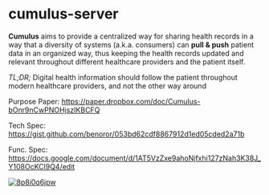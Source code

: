 # cumulus-server

**Cumulus** aims to provide a centralized way for sharing health records in a way that a diversity of systems (a.k.a. consumers) can **pull & push** patient data in an organized way, thus keeping the health records updated and relevant throughout different healthcare providers and the patient itself.

_TL;DR;_ Digital health information should follow the patient throughout modern healthcare providers, and not the other way around

Purpose Paper: https://paper.dropbox.com/doc/Cumulus-bOnr9nCwPNOHjszIKBCFQ

Tech Spec: https://gist.github.com/benoror/053bd62cdf8867912d1ed05cded2a71b

Func. Spec: https://docs.google.com/document/d/1AT5VzZxe9ahoNjfxhi127zNah3K38J_Y108OcKCl9Q4/edit

[![8p8i0q6jpw](https://user-images.githubusercontent.com/119117/27710183-691f390a-5ce4-11e7-945b-1b0a1c7fcbfa.gif)](http://recordit.co/8P8i0Q6JPW)
